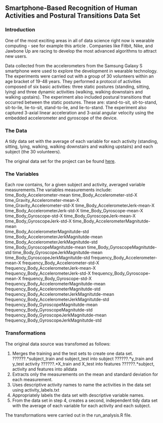 ## Smartphone-Based Recognition of Human Activities and Postural Transitions Data Set

### Introduction
One of the most exciting areas in all of data science right now is wearable computing - see for example this article . Companies like Fitbit, Nike, and Jawbone Up are racing to develop the most advanced algorithms to attract new users. 

Data collected from the accelerometers from the Samsung Galaxy S smartphone were used to explore the development in wearable technology. The experiments were carried out with a group of 30 volunteers within an age bracket of 19-48 years. They performed a protocol of activities composed of six basic activities: three static postures (standing, sitting, lying) and three dynamic activities (walking, walking downstairs and walking upstairs). The experiment also included postural transitions that occurred between the static postures. These are: stand-to-sit, sit-to-stand, sit-to-lie, lie-to-sit, stand-to-lie, and lie-to-stand. The experiment also captured 3-axial linear acceleration and 3-axial angular velocity using the embedded accelerometer and gyroscope of the device.

### The Data
A tidy data set with the average of each variable for each activity (standing, sitting, lying, walking, walking downstairs and walking upstairs) and each subject (the 30 volunteers).

The original data set for the project can be found [here](https://d396qusza40orc.cloudfront.net/getdata%2Fprojectfiles%2FUCI%20HAR%20Dataset.zip).


### The Variables
Each row contains, for a given subject and activity, averaged variable measurements.The variables measurements include:
time_Body_Accelerometer-mean
time_Body_Accelerometer-std-X  
time_Gravity_Accelerometer-mean-X  
time_Gravity_Accelerometer-std-X
time_Body_AccelerometerJerk-mean-X
time_Body_AccelerometerJerk-std-X
time_Body_Gyroscope-mean-X
time_Body_Gyroscope-std-X
time_Body_GyroscopeJerk-mean-X
time_Body_GyroscopeJerk-std-X
time_Body_AccelerometerMagnitutde-mean        
time_Body_AccelerometerMagnitutde-std   
time_Body_AccelerometerJerkMagnitutde-mean
time_Body_AccelerometerJerkMagnitutde-std
time_Body_GyroscopeMagnitutde-mean
time_Body_GyroscopeMagnitutde-std
time_Body_GyroscopeJerkMagnitutde-mean
time_Body_GyroscopeJerkMagnitutde-std
frequency_Body_Accelerometer-mean-X
frequency_Body_Accelerometer-std-X
frequency_Body_AccelerometerJerk-mean-X
frequency_Body_AccelerometerJerk-std-X
frequency_Body_Gyroscope-mean-X
frequency_Body_Gyroscope-std-X
frequency_Body_AccelerometerMagnitutde-mean
frequency_Body_AccelerometerMagnitutde-std
frequency_Body_AccelerometerJerkMagnitutde-mean
frequency_Body_AccelerometerJerkMagnitutde-std
frequency_Body_GyroscopeMagnitutde-mean
frequency_Body_GyroscopeMagnitutde-std
frequency_Body_GyroscopeJerkMagnitutde-mean
frequency_Body_GyroscopeJerkMagnitutde-std

### Transformations
The original data source was transfomed as follows:
1. Merges the training and the test sets to create one data set.
??????.*subject_train and subject_test into subject
??????.*y_train and y_test activity
??????.*X_train and X_test into features
??????.*subject, activity and features into alldata
2. Extracts only the measurements on the mean and standard deviation for each measurement.
3. Uses descriptive activity names to name the activities in the data set using activity_labels.txt
4. Appropriately labels the data set with descriptive variable names.
5. From the data set in step 4, creates a second, independent tidy data set with the average of each variable for each activity and each subject.

The transformations were carried out in the run_analysis.R file. 